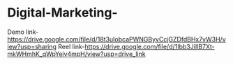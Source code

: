 # Digital-Marketing-
Demo link-https://drive.google.com/file/d/18t3uIobcaPWNGByvCcjGZDfdBHx7vW3H/view?usp=sharing
Reel link-https://drive.google.com/file/d/1Ibb3JiIlB7Xt-mkWHmhK_qWpYeiv4mpH/view?usp=drive_link
